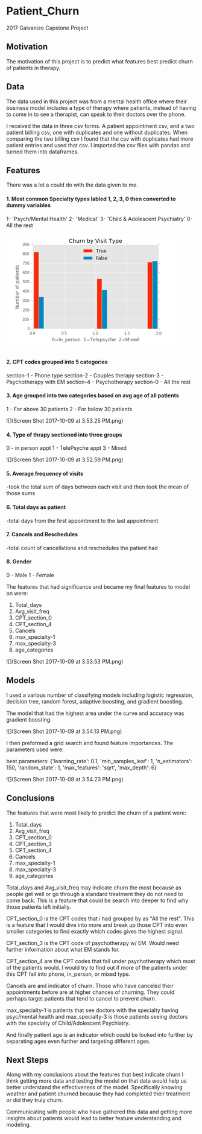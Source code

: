 # Patient_Churn
2017 Galvanize Capstone Project

## Motivation

The motivation of this project is to predict what features best predict churn of patients in therapy.

## Data

The data used in this project was from a mental health office where their business model includes a type of therapy where patients, instead of having to come in to see a therapist, can speak to their doctors over the phone.

I received the data in three csv forms. A patient appointment csv, and a two patient billing csv, one with duplicates and one without duplicates. When comparing the two billing csv I found that the csv with duplicates had more patient entries and used that csv. I imported the csv files with pandas and turned them into dataframes.

## Features
There was a lot a could do with the data given to me.

#### 1. Most common Specialty types labled 1, 2, 3, 0 then converted to dummy variables
1- 'Psych/Mental Health'
2- 'Medical'
3- 'Child & Adolescent Psychiatry'
0- All the rest

![ScreenShot](https://github.com/EmFord/Patient_Churn/blob/master/Screen%20Shot%202017-10-09%20at%203.52.59%20PM.png)

#### 2. CPT codes grouped into 5 categories
section-1 - Phone type
section-2 - Couples therapy
section-3 - Psychotherapy with EM
section-4 - Psychotherapy
section-0 - All the rest

#### 3. Age grouped into two categories based on avg age of all patients
1 - For above 30 patients
2 - For below 30 patients

![](Screen Shot 2017-10-09 at 3.53.25 PM.png)

#### 4. Type of thrapy sectioned into three groups
 0 - in person appt
 1 - TelePsyche appt
 3 - Mixed

 ![](Screen Shot 2017-10-09 at 3.52.59 PM.png)

#### 5. Average frequency of visits
-took the total sum of days between each visit and then took the mean of those sums

#### 6. Total days as patient
-total days from the first appointment to the last appointment

#### 7. Cancels and Reschedules
  -total count of cancellations and reschedules the patient had

#### 8. Gender
0 - Male
1 - Female

The features that had significance and became my final features to model on were:
1. Total_days
2. Avg_visit_freq
3. CPT_section_0
4. CPT_section_4
5. Cancels
6. max_specialty-1
7. max_specialty-3
8. age_categories

![](Screen Shot 2017-10-09 at 3.53.53 PM.png)

## Models

I used a various number of classifying models including logistic regression, decision tree, random forest, adaptive boosting, and gradient boosting.

The model that had the highest area under the curve and accuracy was gradient boosting.  

![](Screen Shot 2017-10-09 at 3.54.13 PM.png)

I then preformed a grid search and found feature importances. The parameters used were:

best parameters: {'learning_rate': 0.1, 'min_samples_leaf': 1, 'n_estimators': 150, 'random_state': 1, 'max_features': 'sqrt', 'max_depth': 6}

![](Screen Shot 2017-10-09 at 3.54.23 PM.png)

## Conclusions
The features that were most likely to predict the churn of a patient were:
1. Total_days
2. Avg_visit_freq
3. CPT_section_0
4. CPT_section_3
5. CPT_section_4
6. Cancels
7. max_specialty-1
8. max_specialty-3
9. age_categories


Total_days and Avg_visit_freq may indicate churn the most because as people get well or go through a standard treatment they do not need to come back. This is a feature that could be search into deeper to find why those patients left initially.

CPT_section_0 is the CPT codes that i had grouped by as "All the rest". This is a feature that I would dive into more and break up those CPT into even smaller categories to find exactly which codes gives the highest signal.

CPT_section_3 is the CPT code of psychotherapy w/ EM. Would need further information about what EM stands for.

CPT_section_4 are the CPT codes that fall under psychotherapy which most of the patients would. I would try to find out if more of the patients under this CPT fall into phone, in_person, or mixed type.

Cancels are and indicator of churn. Those who have canceled their appointments before are at higher chances of churning. They could perhaps target patients that tend to cancel to prevent churn.

max_specialty-1 is patients that see doctors with the specialty having psyc/mental health and max_specialty-3 is those patients seeing doctors with the specialty of Child/Adolescent Psychiatry.

And finally patient age is an indicator which could be looked into further by separating ages even further and targeting different ages.

## Next Steps
Along with my conclusions about the features that best indicate churn I think getting more data and testing the model on that data would help us better understand the effectiveness of the model. Specifically knowing weather and patient churned because they had completed their treatment or did they truly churn.

Communicating with people who have gathered this data and getting more insights about patients would lead to better feature understanding and modeling.
